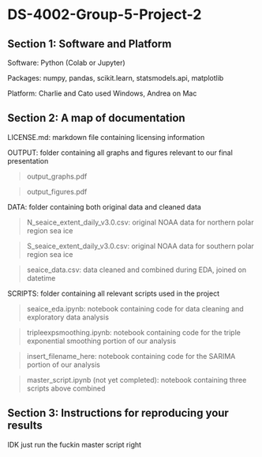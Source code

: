 # DS-4002-Group-5-Project-2

## Section 1: Software and Platform

Software: Python (Colab or Jupyter)

Packages: numpy, pandas, scikit.learn, statsmodels.api, matplotlib

Platform: Charlie and Cato used Windows, Andrea on Mac

## Section 2: A map of documentation

LICENSE.md: markdown file containing licensing information

OUTPUT: folder containing all graphs and figures relevant to our final presentation

> output_graphs.pdf

> output_figures.pdf

DATA: folder containing both original data and cleaned data

> N_seaice_extent_daily_v3.0.csv: original NOAA data for northern polar region sea ice

> S_seaice_extent_daily_v3.0.csv: original NOAA data for southern polar region sea ice

> seaice_data.csv: data cleaned and combined during EDA, joined on datetime

SCRIPTS: folder containing all relevant scripts used in the project

> seaice_eda.ipynb: notebook containing code for data cleaning and exploratory data analysis

> tripleexpsmoothing.ipynb: notebook containing code for the triple exponential smoothing portion of our analysis

> insert_filename_here: notebook containing code for the SARIMA portion of our analysis

> master_script.ipynb (not yet completed): notebook containing three scripts above combined

## Section 3: Instructions for reproducing your results

IDK just run the fuckin master script right
